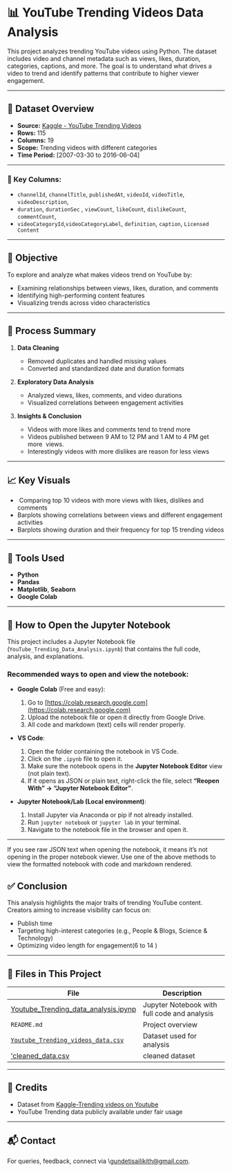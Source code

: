 # 📊 YouTube Trending Videos Data Analysis

This project analyzes trending YouTube videos using Python. The dataset includes video and channel metadata such as views, likes, duration, categories, captions, and more. The goal is to understand what drives a video to trend and identify patterns that contribute to higher viewer engagement.

---

## 📁 Dataset Overview

* **Source:** [Kaggle - YouTube Trending Videos](https://www.kaggle.com/datasets/anushabellam/trending-videos-on-youtube)
* **Rows:** 115
* **Columns:** 19
* **Scope:** Trending videos with different categories
* **Time Period:** \[2007-03-30 to 2016-06-04] 
---

### 🔑 Key Columns:

* `channelId`, `channelTitle`, `publishedAt`, `videoId`, `videoTitle`, `videoDescription`,
* `duration`, `durationSec` , `viewCount`, `likeCount`, `dislikeCount`, `commentCount`,   
* `videoCategoryId`,`videoCategoryLabel`, `definition`, `caption`, `Licensed Content`

---

## 🧪 Objective

To explore and analyze what makes videos trend on YouTube by:

* Examining relationships between views, likes, duration, and comments
* Identifying high-performing content features
* Visualizing trends across video characteristics

---

## 🧹 Process Summary

1. **Data Cleaning**

   * Removed duplicates and handled missing values
   * Converted and standardized date and duration formats

2. **Exploratory Data Analysis**

   * Analyzed views, likes, comments, and video durations
   * Visualized correlations between engagement activities

3. **Insights & Conclusion**

   * Videos with more likes and comments tend to trend more
   * Videos published between 9 AM to 12 PM and 1 AM to 4 PM get more  views.
   * Interestingly videos with more dislikes are reason for less views

---

## 📈 Key Visuals

*  Comparing top 10 videos with more views with likes, dislikes and comments
* Barplots showing correlations between views and different engagement activities
* Barplots showing duration and their frequency for top 15 trending videos

---

## 📌 Tools Used

* **Python**
* **Pandas**
* **Matplotlib**, **Seaborn**
* **Google Colab**

---

## 📖 How to Open the Jupyter Notebook

This project includes a Jupyter Notebook file (`YouTube_Trending_Data_Analysis.ipynb`) that contains the full code, analysis, and explanations.

### Recommended ways to open and view the notebook:

- **Google Colab** (Free and easy):  
  1. Go to [https://colab.research.google.com](https://colab.research.google.com)  
  2. Upload the notebook file or open it directly from Google Drive.  
  3. All code and markdown (text) cells will render properly.

- **VS Code**:  
  1. Open the folder containing the notebook in VS Code.  
  2. Click on the `.ipynb` file to open it.  
  3. Make sure the notebook opens in the **Jupyter Notebook Editor** view (not plain text).  
  4. If it opens as JSON or plain text, right-click the file, select **“Reopen With” → “Jupyter Notebook Editor”**.

- **Jupyter Notebook/Lab (Local environment)**:  
  1. Install Jupyter via Anaconda or pip if not already installed.  
  2. Run `jupyter notebook` or `jupyter lab` in your terminal.  
  3. Navigate to the notebook file in the browser and open it.

---

If you see raw JSON text when opening the notebook, it means it’s not opening in the proper notebook viewer. Use one of the above methods to view the formatted notebook with code and markdown rendered.


## ✅ Conclusion

This analysis highlights the major traits of trending YouTube content. Creators aiming to increase visibility can focus on:

* Publish time 
* Targeting high-interest categories (e.g., People & Blogs, Science & Technology)
* Optimizing video length for engagement(6 to 14 )

---

## 📂 Files in This Project

| File                                    | Description                                  |
| --------------------------------------- | -------------------------------------------- |
| [Youtube\_Trending\_data\_analysis.ipynp](https://github.com/Sailikith-07/YouTube_Trending_Videos_Data_Analysis/blob/main/Yotube_Trending_data_analysis.ipynb) | Jupyter Notebook with full code and analysis |
| `README.md`                             | Project overview                             |
| [`Youtube_Trending_videos_data.csv`]( https://github.com/Sailikith-07/YouTube_Trending_Videos_Data_Analysis/blob/main/Youtube_Trending_videos_data.csv)      | Dataset used for analysis                    |
| ['cleaned_data.csv](https://github.com/Sailikith-07/YouTube_Trending_Videos_Data_Analysis/blob/main/cleaned_data.csv)                      | cleaned dataset                              |

---

## 🔗 Credits

* Dataset from [Kaggle-Trending videos on Youtube](https://www.kaggle.com/datasets/anushabellam/trending-videos-on-youtube)
* YouTube Trending data publicly available under fair usage

---

## 📬 Contact

For queries,  feedback, connect via \gundetisailikith@gmail.com.

